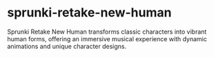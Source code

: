 # sprunki-retake-new-human
Sprunki Retake New Human transforms classic characters into vibrant human forms, offering an immersive musical experience with dynamic animations and unique character designs.
